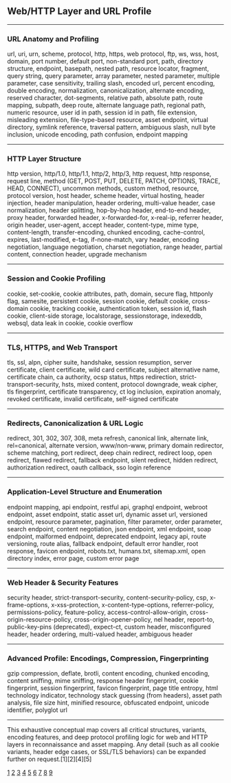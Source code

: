 ## Web/HTTP Layer and URL Profile

***

### URL Anatomy and Profiling

url, uri, urn, scheme, protocol, http, https, web protocol, ftp, ws, wss, host, domain, port number, default port, non-standard port, path, directory structure, endpoint, basepath, nested path, resource locator, fragment, query string, query parameter, array parameter, nested parameter, multiple parameter, case sensitivity, trailing slash, encoded url, percent encoding, double encoding, normalization, canonicalization, alternate encoding, reserved character, dot-segments, relative path, absolute path, route mapping, subpath, deep route, alternate language path, regional path, numeric resource, user id in path, session id in path, file extension, misleading extension, file-type-based resource, asset endpoint, virtual directory, symlink reference, traversal pattern, ambiguous slash, null byte inclusion, unicode encoding, path confusion, endpoint mapping

***

### HTTP Layer Structure

http version, http/1.0, http/1.1, http/2, http/3, http request, http response, request line, method (GET, POST, PUT, DELETE, PATCH, OPTIONS, TRACE, HEAD, CONNECT), uncommon methods, custom method, resource, protocol version, host header, scheme header, virtual hosting, header injection, header manipulation, header ordering, multi-value header, case normalization, header splitting, hop-by-hop header, end-to-end header, proxy header, forwarded header, x-forwarded-for, x-real-ip, referrer header, origin header, user-agent, accept header, content-type, mime type, content-length, transfer-encoding, chunked encoding, cache-control, expires, last-modified, e-tag, if-none-match, vary header, encoding negotiation, language negotiation, charset negotiation, range header, partial content, connection header, upgrade mechanism

***

### Session and Cookie Profiling

cookie, set-cookie, cookie attributes, path, domain, secure flag, httponly flag, samesite, persistent cookie, session cookie, default cookie, cross-domain cookie, tracking cookie, authentication token, session id, flash cookie, client-side storage, localstorage, sessionstorage, indexeddb, websql, data leak in cookie, cookie overflow

***

### TLS, HTTPS, and Web Transport

tls, ssl, alpn, cipher suite, handshake, session resumption, server certificate, client certificate, wild card certificate, subject alternative name, certificate chain, ca authority, ocsp status, https redirection, strict-transport-security, hsts, mixed content, protocol downgrade, weak cipher, tls fingerprint, certificate transparency, ct log inclusion, expiration anomaly, revoked certificate, invalid certificate, self-signed certificate

***

### Redirects, Canonicalization & URL Logic

redirect, 301, 302, 307, 308, meta refresh, canonical link, alternate link, rel=canonical, alternate version, www/non-www, primary domain redirector, scheme matching, port redirect, deep chain redirect, redirect loop, open redirect, flawed redirect, fallback endpoint, silent redirect, hidden redirect, authorization redirect, oauth callback, sso login reference

***

### Application-Level Structure and Enumeration

endpoint mapping, api endpoint, restful api, graphql endpoint, webroot endpoint, asset endpoint, static asset url, dynamic asset url, versioned endpoint, resource parameter, pagination, filter parameter, order parameter, search endpoint, content negotiation, json endpoint, xml endpoint, soap endpoint, malformed endpoint, deprecated endpoint, legacy api, route versioning, route alias, fallback endpoint, default error handler, root response, favicon endpoint, robots.txt, humans.txt, sitemap.xml, open directory index, error page, custom error page

***

### Web Header & Security Features

security header, strict-transport-security, content-security-policy, csp, x-frame-options, x-xss-protection, x-content-type-options, referrer-policy, permissions-policy, feature-policy, access-control-allow-origin, cross-origin-resource-policy, cross-origin-opener-policy, nel header, report-to, public-key-pins (deprecated), expect-ct, custom header, misconfigured header, header ordering, multi-valued header, ambiguous header

***

### Advanced Profile: Encodings, Compression, Fingerprinting

gzip compression, deflate, brotli, content encoding, chunked encoding, content sniffing, mime sniffing, response header fingerprint, cookie fingerprint, session fingerprint, favicon fingerprint, page title entropy, html technology indicator, technology stack guessing (from headers), asset path analysis, file size hint, minified resource, obfuscated endpoint, unicode identifier, polyglot url

***

This exhaustive conceptual map covers all critical structures, variants, encoding features, and deep protocol profiling logic for web and HTTP layers in reconnaissance and asset mapping. Any detail (such as all cookie variants, header edge cases, or SSL/TLS behaviors) can be expanded further on request.[1][2][4][5]

[1](https://attack.mitre.org/techniques/T1071/001/)
[2](https://www.camentasystems.com/resources/blog-article/understanding-the-http-protocol-a-comprehensive-overview)
[3](https://vercara.digicert.com/resources/application-layer-security)
[4](https://isosecu.com/blog/networking-the-silent-language)
[5](https://developer.mozilla.org/en-US/docs/Web/Security)
[6](https://www.youtube.com/watch?v=c5bdiMFq2wI)
[7](https://www.ssdnodes.com/blog/what-is-the-purpose-of-the-http-protocol/)
[8](https://attack.mitre.org/techniques/T1437/001/)
[9](https://owasp.org/www-project-web-security-testing-guide/v42/4-Web_Application_Security_Testing/09-Testing_for_Weak_Cryptography/01-Testing_for_Weak_Transport_Layer_Security)